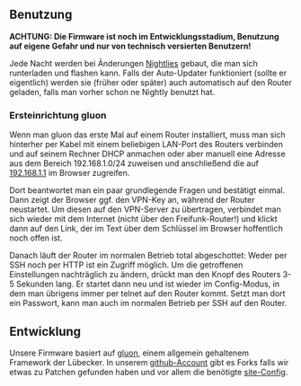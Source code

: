 ## Benutzung

**ACHTUNG: Die Firmware ist noch im Entwicklungsstadium, Benutzung auf eigene Gefahr und nur von technisch versierten Benutzern!**

Jede Nacht werden bei Änderungen [Nightlies](https://wellenfunk.de/firmware/nightly/) gebaut, die man sich runterladen und flashen kann. Falls der Auto-Updater funktioniert (sollte er eigentlich) werden sie (früher oder später) auch automatisch auf den Router geladen, falls man vorher schon ne Nightly benutzt hat.

### Ersteinrichtung gluon

Wenn man gluon das erste Mal auf einem Router installiert, muss man sich hinterher per Kabel mit einem beliebigen LAN-Port des Routers verbinden und auf seinem Rechner DHCP anmachen oder aber manuell eine Adresse aus dem Bereich 192.168.1.0/24 zuweisen und anschließend die auf [192.168.1.1](http://192.168.1.1/) im Browser zugreifen.

Dort beantwortet man ein paar grundlegende Fragen und bestätigt einmal. Dann zeigt der Browser ggf. den VPN-Key an, während der Router neustartet. Um diesen auf den VPN-Server zu übertragen, verbindet man sich wieder mit dem Internet (nicht über den Freifunk-Router!) und klickt dann auf den Link, der im Text über dem Schlüssel im Browser hoffentlich noch offen ist.

Danach läuft der Router im normalen Betrieb total abgeschottet: Weder per SSH noch per HTTP ist ein Zugriff möglich. Um die getroffenen Einstellungen nachträglich zu ändern, drückt man den Knopf des Routers 3-5 Sekunden lang. Er startet dann neu und ist wieder im Config-Modus, in dem man übrigens immer per telnet auf den Router kommt. Setzt man dort ein Passwort, kann man auch im normalen Betrieb per SSH auf den Router.

## Entwicklung

Unsere Firmware basiert auf [gluon](https://github.com/freifunk-gluon/gluon), einem allgemein gehaltenem Framework der Lübecker. In unserem [github-Account](https://github.com/FreifunkBremen/) gibt es Forks falls wir etwas zu Patchen gefunden haben und vor allem die benötigte [site-Config](https://github.com/FreifunkBremen/gluon-site-ffhb).